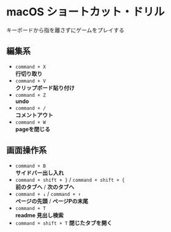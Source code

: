 # macOS ショートカット・ドリル

キーボードから指を離さずにゲームをプレイする

## 編集系

-   `command + X`  
     **行切り取り**  
-   `command + V`  
     **クリップボード貼り付け**
-   `command + Z`  
     **undo**
-   `command + /`  
     **コメントアウト**
-   `command + W`  
     **pageを閉じる**     

## 画面操作系

-   `command + B`  
    **サイドバー出し入れ**
-   `command + shift + }` / `command + shift + {`  
    **前のタブへ** / **次のタブへ**
-   `command + ↓`  / `command + ↑`  
     **ページの先頭** / **ページPの末尾**
-   `command + T`  
     **readme 見出し検索**
-   `command + shift + T`
     **閉じたタブを開く**
